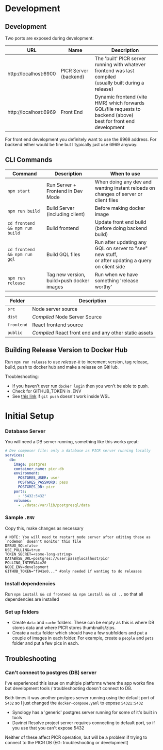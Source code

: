 # Development

## Development

Two ports are exposed during development:

| URL                   | Name                  | Description                                                                                                        |
|-----------------------|-----------------------|--------------------------------------------------------------------------------------------------------------------|
| http://localhost:6900 | PICR Server (backend) | The 'built' PICR server running with whatever frontend was last compiled <br/>(usually built during a release)     |
| http://localhost:6969 | Front End             | Dynamic frontend (vite HMR) which forwards GQL/file requests to backend (above)<br/>best for front end development |

For front end development you definitely want to use the 6969 address. For backend either would be fine but I typically just use 6969 anyway.

## CLI Commands
| Command                        | Description                               | When to use                                                                                            |
|--------------------------------|-------------------------------------------|--------------------------------------------------------------------------------------------------------|
| `npm start`                    | Run Server + Frontend in Dev Mode         | When doing any dev and wanting instant reloads on changes of server or client files                    |
| `npm run build`                | Build Server (including client)           | Before making docker image                                                                             |
| `cd frontend && npm run build` | Build frontend                            | Update front end build (before doing backend build)                                                    |
| `cd frontend && npm run gql`   | Build GQL files                           | Run after updating any GQL on server to "see" new stuff, <br/>or after updating a query on client side |
| `npm run release`              | Tag new version, build+push docker images | Run when we have something 'release worthy'                                                            |


| Folder   | Description                                            |
|----------|--------------------------------------------------------|
| `src`      | Node server source                                     |
| `dist`     | *Compiled* Node Server Source                          |
| `frontend` | React frontend source                                  |
| `public`   | *Compiled* React front end and any other static assets |

## Building Release Version to Docker Hub

Run `npm run release` to use _release-it_ to increment version, tag release, build, push to docker hub and make a release on GitHub.

Troubleshooting:
- If you haven't ever run `docker login` then you won't be able to push.
- Check for GITHUB_TOKEN in .ENV
- See [this link](https://dev.to/equiman/sharing-git-credentials-between-windows-and-wsl-5a2a) if `git push` doesn't work inside WSL


# Initial Setup
### Database Server
You will need a DB server running, something like this works great:
```yaml
# Dev composer file: only a database as PICR server running locally
services:
  db:
    image: postgres
    container_name: picr-db
    environment:
      POSTGRES_USER: user
      POSTGRES_PASSWORD: pass
      POSTGRES_DB: picr
    ports:
      - "5432:5432"
    volumes:
      - ./data:/var/lib/postgresql/data
```

### Sample `.ENV`
Copy this, make changes as necessary
```dotenv
# NOTE: You will need to restart node server after editing these as `nodemon` doesn't monitor this file
DEBUG_SQL=false
USE_POLLING=true
TOKEN_SECRET=<some-long-string>
DATABASE_URL=postgres://user:pass@localhost/picr
POLLING_INTERVAL=20
NODE_ENV=development
GITHUB_TOKEN="f941e0..." #only needed if wanting to do releases
```

### Install dependencies
Run `npm install && cd frontend && npm install && cd ..` so that all dependencies are installed

### Set up folders
- Create `data` and `cache` folders. These can be empty as this is where DB stores data and where PICR stores thumbnails/zips.
- Create a `media` folder which should have a few subfolders and put a couple of images in each folder. 
  For example, create a `people` and `pets` folder and put a few pics in each.

## Troubleshooting

### Can't connect to postgres (DB) server
I've experienced this issue on multiple platforms where the app works fine but development tools / troubleshooting doesn't connect to DB. 

Both times it was another postgres server running using the default port of `5432` so I just changed the `docker-compose.yaml` to expose `54321:5432`
- Synology has a 'generic' postgres server running for some of it's built in tools
- Davinci Resolve project server requires connecting to default port, so if you use that you can't expose 5432

Neither of these affect PICR operation, but will be a problem if trying to connect to the PICR DB (EG: troubleshooting or development)
